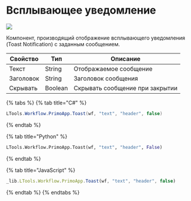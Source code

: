 # Всплывающее уведомление

![](../../resources/basic/dialogs/image-(885).png)



Компонент, производящий отображение всплывающего уведомления (Toast Notification) с заданным сообщением.

| Свойство  | Тип     | Описание                        |
| --------- | ------- | ------------------------------- |
| Текст     | String  | Отображаемое сообщение          |
| Заголовок | String  | Заголовок сообщения             |
| Скрывать  | Boolean | Скрывать сообщение при закрытии |

{% tabs %}
{% tab title="C#" %}
```csharp
LTools.Workflow.PrimoApp.Toast(wf, "text", "header", false)
```
{% endtab %}

{% tab title="Python" %}
```python
LTools.Workflow.PrimoApp.Toast(wf, "text", "header", False)
```
{% endtab %}

{% tab title="JavaScript" %}
```javascript
_lib.LTools.Workflow.PrimoApp.Toast(wf, "text", "header", false)
```
{% endtab %}
{% endtabs %}
